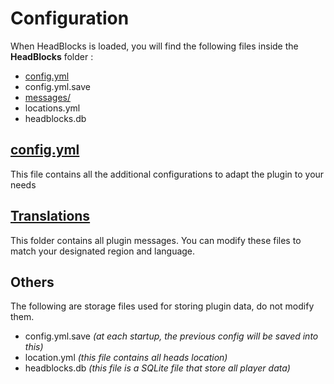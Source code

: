 # Configuration

When HeadBlocks is loaded, you will find the following files inside the **HeadBlocks** folder :

* [config.yml](config.md)
* config.yml.save
* [messages/](translations.md)
* locations.yml
* headblocks.db

## [config.yml](config.md)

This file contains all the additional configurations to adapt the plugin to your needs

## [Translations](translations.md)

This folder contains all plugin messages. You can modify these files to match your designated region and language.

## Others

The following are storage files used for storing plugin data, do not modify them.

* config.yml.save _(at each startup, the previous config will be saved into this)_
* location.yml _(this file contains all heads location)_
* headblocks.db _(this file is a SQLite file that store all player data)_